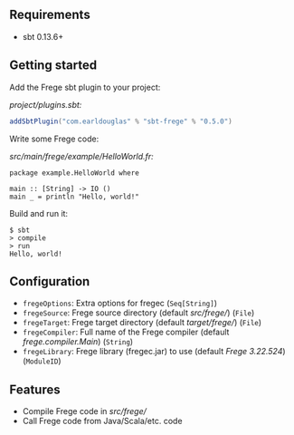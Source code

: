 ## Requirements

* sbt 0.13.6+

## Getting started

Add the Frege sbt plugin to your project:

*project/plugins.sbt:*

```scala
addSbtPlugin("com.earldouglas" % "sbt-frege" % "0.5.0")
```

Write some Frege code:

*src/main/frege/example/HelloWorld.fr:*

```frege
package example.HelloWorld where

main :: [String] -> IO ()
main _ = println "Hello, world!"
```

Build and run it:

```
$ sbt
> compile
> run
Hello, world!
```

## Configuration

* `fregeOptions`: Extra options for fregec (`Seq[String]`)
* `fregeSource`: Frege source directory (default *src/frege/*) (`File`)
* `fregeTarget`: Frege target directory (default *target/frege/*) (`File`)
* `fregeCompiler`: Full name of the Frege compiler (default *frege.compiler.Main*) (`String`)
* `fregeLibrary`: Frege library (fregec.jar) to use (default *Frege 3.22.524*) (`ModuleID`)

## Features

* Compile Frege code in *src/frege/*
* Call Frege code from Java/Scala/etc. code
